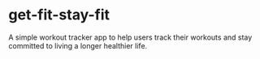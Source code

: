 # get-fit-stay-fit
A simple workout tracker app to help users track their workouts and stay committed to living a longer healthier life.

